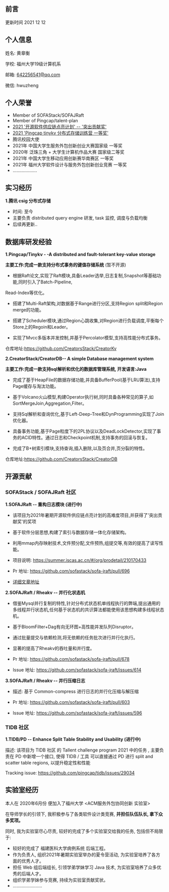 ## 前言


更新时间 2021 12 12


## 个人信息

姓名: 黄章衡

学校: 福州大学19级计算机系

邮箱: 642256541@qq.com

微信: hwuzheng


## 个人荣誉

- Member of SOFAStack/SOFAJRaft
- Member of Pingcap/talent-plan
- [2021 '开源软件供应链点亮计划' -- '突出贡献奖'](https://summer.iscas.ac.cn/#/fintermdata)
- [2021 'Pingcap tinykv 分布式存储训练营 一等奖'](https://asktug.com/t/topic/393068)
- 腾讯校园大使
- 2021年 中国大学生服务外包创新创业大赛国家级 一等奖
- 2020年 泛珠三角 + 大学生计算机作品大赛 国家级二等奖
- 2021年 中国大学生移动应用创新赛华南赛区 一等奖
- 2021年 福州大学软件设计与服务外包创新创业竞赛 一等奖
- ...................


## 实习经历

**1.腾讯 csig 分布式存储**

- 时间: 至今
- 主要负责 distributed query engine 研发, task 监控, 调度与负载均衡
- 后续再更新..

## 数据库研发经验

**1.Pingcap/Tinykv - -A distributed and fault-tolerant key-value storage** 

**主要工作:完成一款支持分布式事务的键值存储系统**  (暂不开源)

- 根据Raft论文,实现了Raft模块,具备Leader选举,日志复制,Snapshot等基础功能,同时引入了Batch-Pipeline,

Read-Index等优化。

- 搭建了Multi-Raft架构,对数据基于Range进行分区,支持Region split和Region merge的功能。

- 搭建了Scheduler模块,通过Region心跳收集,对Region进行负载调度,平衡每个Store上的Regoin和Leader。

- 实现了Mvcc多版本并发控制,并基于Percolator模型,支持高性能分布式事务。

仓库地址:https://github.com/CreatorsStack/CreatorKv

**2.CreatorStack/CreatorDB-- A simple Database management system** 

**主要工作:完成一款支持sql解析和优化的数据库管理系统, 开发语言:Java**

- 完成了基于HeapFile的数据存储功能,并具备BufferPool(基于LRU算法),支持Page缓存与淘汰功能。

- 基于Volcano火山模型,构建Operator执行树,同时具备各种常见的算子,如SortMergeJoin,Aggregation,Filter。

- 支持Sql解析和查询优化,基于Left-Deep-Tree和DynProgramming实现了Join优化器。

- 具备事务功能,基于Page粒度下的2PL协议以及DeadLockDetector,实现了事务的ACID特性。通过日志和Checkpoint机制,支持事务的回滚与恢复。

- 完成了B+树索引模块,支持查询,插入删除,以及页合并,页分裂的特性。

仓库地址:https://github.com/CreatorsStack/CreatorDB



## 开源贡献

### **SOFAStack / SOFAJRaft 社区**

**1.SOFAJRaft   -- 重构日志模块 (进行中)**

- 该项目为2021年暑期开源软件供应链点亮计划的高难度项目,并获得了'突出贡献奖'的奖项

- 基于软件分层思想,构建了索引与数据存储一体化存储架构。

- 利用mmap内存映射技术,文件预分配,文件预热,组提交等,有效的提高了读写性能。

- 项目说明: https://summer.iscas.ac.cn/#/org/prodetail/210170433

- Pr 地址: https://github.com/sofastack/sofa-jraft/pull/696

- [详细文章地址](https://mp.weixin.qq.com/s?__biz=MzUzMzU5Mjc1Nw==&mid=2247497065&idx=1&sn=41cc54dbca1f9bb1d2e50dbd181f062d&chksm=faa31ab3cdd493a52bac26736b2d66c9fcda77c6591048ae758f9663ded0a1a068947a8488ab&mpshare=1&scene=23&srcid=1026H0gUsE1GGJq3hgzmKpGe&sharer_sharetime=1635251084804&sharer_shareid=4685e37971dd76c96606e8a800ad9755#rd)




**2.SOFAJRaft / Rheakv    -- 并行化状态机**

- 借鉴Mysql并行复制的特性,针对分布式状态机单线程执行的弊端,提出通用的多线程并行状态机,任何基于状态机的共识算法都能使用该思想构建多线程状态机。

- 基于BloomFilter+Dag有向无环图+高性能并发队列Disruptor。

- 通过批量提交与依赖检测,将无依赖的任务批次进行并行化执行。

- 显著的提高了Rheakv的吞吐量和并行度。

- Pr 地址: https://github.com/sofastack/sofa-jraft/pull/678
- Issue 地址:  https://github.com/sofastack/sofa-jraft/issues/614




**3.SOFAJRaft / Rheakv   -- 并行压缩日志**

- 描述: 基于 Common-compress 进行日志的并行化压缩与解压缩  

- Pr 地址: https://github.com/sofastack/sofa-jraft/pull/603
- Issue 地址: https://github.com/sofastack/sofa-jraft/issues/596





### TIDB 社区

**1.TIDB/PD -- Enhance Split Table Stability and Usability (进行中)**

描述: 该项目为 TIDB 社区 的 Tallent challenge program 2021 中的任务 , 主要负责在 PD 中新增一个接口, 使得 TIDB / 工具 可以直接通过 PD  进行 split and scatter table regions, 以提升稳定性和性能

Tracking issue: https://github.com/pingcap/tidb/issues/29034



## 实验室经历

本人在 2020年6月份 便加入了福州大学 <ACM服务外包协同创新 实验室>

在导师学长的引领下, 我积极参与了各类软件设计类竞赛, **并担任队伍队长, 拿下众多奖项。**

同时, 我为实验室尽心尽责, 较好的完成了多个实验室交给我的任务, 包括但不局限于:

- 较好的完成了 福建医科大学病例系统 后端工程。
- 作为负责人, 组织2021年暑期实验室举办的夏令营活动, 为实验室培养了各方面的优秀人才。
- 担任 Web 组后端组长, 引领学弟学妹学习 Java 技术, 为实验室培养了众多优秀的后端人才。
- 组织学弟学妹参与竞赛, 持续为实验室贡献奖状。
- .......................
